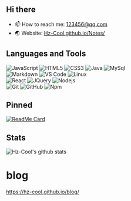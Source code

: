 ## Hi there 

- 📫 How to reach me: [123456@qq.com](mailto:123456@qq.com)
- 🌏 Website: [Hz-Cool.github.io/Notes/](https://hz-cool.github.io/Notes/)


## Languages and Tools

![JavaScript](https://img.shields.io/badge/-JavaScript-%23F7DF1C?style=for-the-badge&logo=javascript&logoColor=000000&labelColor=%23F7DF1C&color=%23FFCE5A)
![HTML5](https://img.shields.io/badge/-HTML5-%23E44D27?style=for-the-badge&logo=html5&logoColor=ffffff)
![CSS3](https://img.shields.io/badge/-CSS3-%231572B6?style=for-the-badge&logo=css3)
![Java](https://img.shields.io/badge/-Java-EA0001?style=for-the-badge&logo=java&logoColor=ffffff)
![MySql](https://img.shields.io/badge/MySql-F29111?style=for-the-badge&logo=mysql&logoColor=white)
<br>
![Markdown](https://img.shields.io/badge/Markdown-000000?style=for-the-badge&logo=markdown&logoColor=white)
![VS Code](http://img.shields.io/badge/-VS%20Code-007ACC?style=for-the-badge&logo=visual-studio-code&logoColor=ffffff)
![Linux](http://img.shields.io/badge/-Linux-0078D6?style=for-the-badge&logo=linux&logoColor=ffffff)
<br>
![React](https://img.shields.io/badge/-React-61DAFB?style=for-the-badge&logo=react&logoColor=ffffff)
![JQuery](https://img.shields.io/badge/jQuery-0769AD?style=for-the-badge&logo=jquery&logoColor=white)
![Nodejs](https://img.shields.io/badge/-Nodejs-339933?style=for-the-badge&logo=Node.js&logoColor=ffffff)
<br>
![Git](https://img.shields.io/badge/-Git-%23F05032?style=for-the-badge&logo=git&logoColor=%23ffffff)
![GitHub](https://img.shields.io/badge/-GitHub-181717?style=for-the-badge&logo=github)
![Npm](https://img.shields.io/badge/-npm-CB3837?style=for-the-badge&logo=npm)


## Pinned

[![ReadMe Card](https://github-readme-stats-ten.vercel.app/api/pin/?username=hz-cool&repo=notes)](https://github.com/hz-cool/notes)

## Stats

<!-- 
![Lang](https://github-readme-stats.vercel.app/api/top-langs/?username=netcan&hide=ipynb,html&layout=compact)
-->

![Hz-Cool's github stats](https://github-readme-stats.vercel.app/api?username=Hz-Cool&show_icons=true)


# blog

https://hz-cool.github.io/blog/

